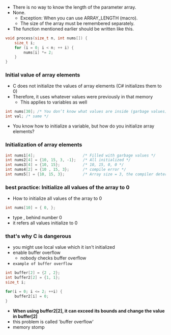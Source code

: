 ###
- There is no way to know the length of the parameter array.
- None.
    - Exception: When you can use ARRAY_LENGTH (macro).
    - The size of the array must be remembered separately.
- The function mentioned earlier should be written like this.
```c
void process(size_t n, int nums[]) {
    size_t i;
    for (i = 0; i < n; ++ i) {
        nums[i] *= 2;
    }
}
```

### Initial value of array elements
- C does not initialize the values of array elements (C# initializes them to 0)
- Therefore, it uses whatever values were previously in that memory
    - This applies to variables as well
```c
int nums[30]; /* You don’t know what values are inside (garbage values) */
int val; /* same */
```
- You know how to initialize a variable, but how do you initialize array elements?



### Initialization of array elements
```C
int nums1[4];                     /* Filled with garbage values */
int nums2[4] = {10, 15, 3, -1};   /* All initialized */
int nums3[4] = {10, 15};          /* 10, 15, 0, 0 */
int nums4[2] = {10 , 15, 3};      /* compile error */
int nums5[] = {10, 15, 3};        /* Array size = 3, the compiler determines the array size */
```



### best practice: Initialize all values of the array to 0
- How to initialize all values of the array to 0
```c
int nums[10] = { 0, };
```
- type , behind number 0
- it refers all values initialize to 0



### that's why C is dangerous
- you might use local value which it isn't initialized
- enable buffer overflow 
    - nobody checks buffer overflow
- `example of buffer overflow`
```c
int buffer[2] = {2 , 2};
int buffer2[2] = {1, 1};
size_t i;

for(i = 0; i <= 2; ++i) {
    buffer2[i] = 0;
}
```
- **When using buffer2[2], it can exceed its bounds and change the value in buffer[2]**
- this problem is called 'buffer overflow'
- memory stomp
